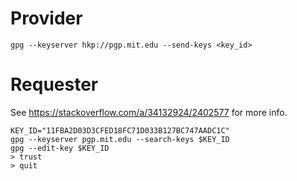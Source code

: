 # Provider

```
gpg --keyserver hkp://pgp.mit.edu --send-keys <key_id>
```

# Requester

See https://stackoverflow.com/a/34132924/2402577 for more info.

```
KEY_ID="11FBA2D03D3CFED18FC71D033B127BC747AADC1C"
gpg --keyserver pgp.mit.edu --search-keys $KEY_ID
gpg --edit-key $KEY_ID
> trust
> quit
```
